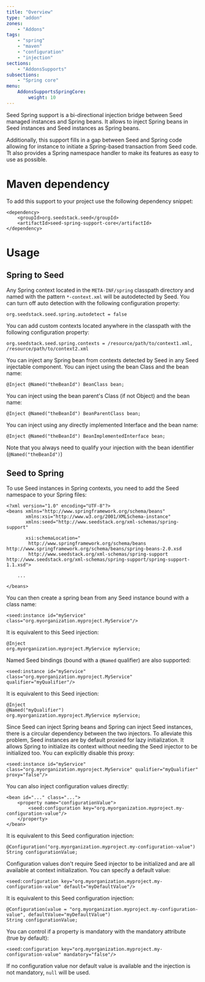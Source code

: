 ```yaml
---
title: "Overview"
type: "addon"
zones:
    - "Addons"
tags:
    - "spring"
    - "maven"
    - "configuration"
    - "injection"
sections:
    - "AddonsSupports"
subsections:
    - "Spring core"
menu:
    AddonsSupportsSpringCore:
        weight: 10
---
```


Seed Spring support is a bi-directional injection bridge between Seed managed instances and Spring beans. It allows to
inject Spring beans in Seed instances and Seed instances as Spring beans.

Additionally, this support fills in a gap between Seed and Spring code allowing for instance to initiate a Spring-based 
transaction from Seed code. Tt also provides a Spring namespace handler to make its features as easy to use as possible.

# Maven dependency

To add this support to your project use the following dependency snippet:

    <dependency>
        <groupId>org.seedstack.seed</groupId>
        <artifactId>seed-spring-support-core</artifactId>
    </dependency>

# Usage

## Spring to Seed

Any Spring context located in the `META-INF/spring` classpath directory and named with the pattern `*-context.xml` will
be autodetected by Seed. You can turn off auto detection with the following configuration property:
 
    org.seedstack.seed.spring.autodetect = false
    
You can add custom contexts located anywhere in the classpath with the following configuration property:
    
    org.seedstack.seed.spring.contexts = /resource/path/to/context1.xml, /resource/path/to/context2.xml

You can inject any Spring bean from contexts detected by Seed in any Seed injectable component. You can inject using the 
bean Class and the bean name: 

    @Inject @Named("theBeanId") BeanClass bean;

You can inject using the bean parent's Class (if not Object) and the bean name: 
    
    @Inject @Named("theBeanId") BeanParentClass bean;
    
You can inject using any directly implemented Interface and the bean name: 
    
    @Inject @Named("theBeanId") BeanImplementedInterface bean;

Note that you always need to qualify your injection with the bean identifier (`@Named("theBeanId")`)

## Seed to Spring 

To use Seed instances in Spring contexts, you need to add the Seed namespace to your Spring files:

    <?xml version="1.0" encoding="UTF-8"?>
    <beans xmlns="http://www.springframework.org/schema/beans" 
           xmlns:xsi="http://www.w3.org/2001/XMLSchema-instance"
           xmlns:seed="http://www.seedstack.org/xml-schemas/spring-support"
           
           xsi:schemaLocation="
            http://www.springframework.org/schema/beans http://www.springframework.org/schema/beans/spring-beans-2.0.xsd
            http://www.seedstack.org/xml-schemas/spring-support http://www.seedstack.org/xml-schemas/spring-support/spring-support-1.1.xsd">
    
        ...
        
    </beans>


You can then create a spring bean from any Seed instance bound with a class name:

    <seed:instance id="myService" class="org.myorganization.myproject.MyService"/>
    
It is equivalent to this Seed injection:

    @Inject
    org.myorganization.myproject.MyService myService;
    
Named Seed bindings (bound with a `@Named` qualifier) are also supported:

    <seed:instance id="myService" class="org.myorganization.myproject.MyService" qualifier="myQualifier"/>

It is equivalent to this Seed injection:

    @Inject
    @Named("myQualifier")
    org.myorganization.myproject.MyService myService;
    
Since Seed can inject Spring beans and Spring can inject Seed instances, there is a circular dependency between the two
injectors. To alleviate this problem, Seed instances are by default proxied for lazy initialization. It allows Spring to 
initialize its context without needing the Seed injector to be initialized too. You can explicitly disable this proxy:

    <seed:instance id="myService" class="org.myorganization.myproject.MyService" qualifier="myQualifier" proxy="false"/>

You can also inject configuration values directly:

    <bean id="..." class="...">
        <property name="configurationValue">
            <seed:configuration key="org.myorganization.myproject.my-configuration-value"/>
        </property>
    </bean>
    
It is equivalent to this Seed configuration injection:

    @Configuration("org.myorganization.myproject.my-configuration-value")
    String configurationValue;
    
Configuration values don't require Seed injector to be initialized and are all available at context initialization. You 
can specify a default value:

    <seed:configuration key="org.myorganization.myproject.my-configuration-value" default="myDefaultValue"/>
            
It is equivalent to this Seed configuration injection:

    @Configuration(value = "org.myorganization.myproject.my-configuration-value", defaultValue="myDefaultValue")
    String configurationValue;
    
You can control if a property is mandatory with the mandatory attribute (true by default):
    
    <seed:configuration key="org.myorganization.myproject.my-configuration-value" mandatory="false"/>
    
If no configuration value nor default value is available and the injection is not mandatory, `null` will be used. 
    
